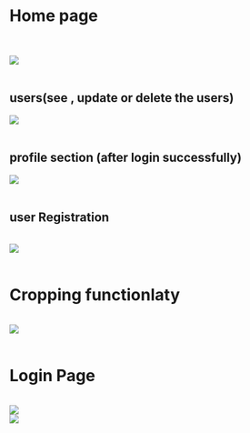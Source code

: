 <h1> Home page </h1>
<br>
<br>
  <img src="https://github.com/Harshit9651/Admin-User-management/assets/130920101/5b749404-98a7-4447-aee1-06769b130c9f">             
<br>
<br>
<h2> users(see , update or delete the users)</h2>
<img src="https://github.com/Harshit9651/Admin-User-management/assets/130920101/ea6b948d-f092-44ce-ab5f-e2845d98673a">
<br>
<br>
<h2>profile section (after login successfully)</h2>
<img src="https://github.com/Harshit9651/Admin-User-management/assets/130920101/b3455bc0-fc02-429a-a2a7-9cc87ac6eb88">
<br>
<br>
<h2>user Registration</h2>
<br>
<img src="https://github.com/Harshit9651/Admin-User-management/assets/130920101/50701a8b-c098-4b69-ac06-da90448d23c9">
<br>
<br>
<h1>Cropping functionlaty</h1>
<br>
<img src="https://github.com/Harshit9651/Admin-User-management/assets/130920101/881ec717-3d80-4bd8-900b-b56af9a091dc">
<br>
<br>
<h1> Login Page</h1>
<br>
<img src="https://github.com/Harshit9651/Admin-User-management/assets/130920101/a85a3d16-438f-462c-838d-e20a061618c8">
<br>
<img src="https://github.com/Harshit9651/Admin-User-management/assets/130920101/9475748c-61eb-4e86-adcc-c714a5a4e8d6">
<br>






